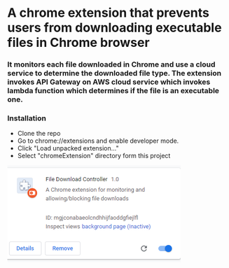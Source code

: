 # A chrome extension that prevents users from downloading executable files in Chrome browser 

### It monitors each file downloaded in Chrome and use a cloud service to determine the downloaded file type. The extension invokes API Gateway on AWS cloud service which invokes lambda function which determines if the file is an executable one.

### Installation 
* Clone the repo
* Go to chrome://extensions and enable developer mode. 
* Click "Load unpacked extension..."
* Select "chromeExtension" directory form this project

![alt text](/extension.PNG)
